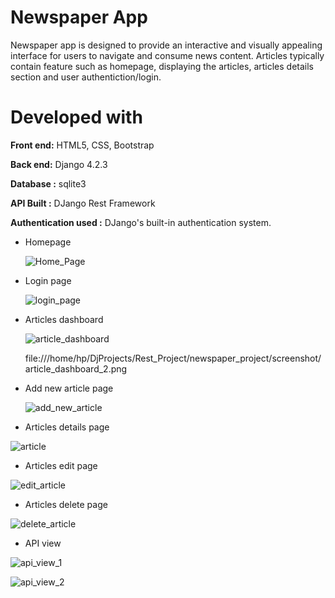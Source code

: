 # Newspaper App
Newspaper app is designed to provide an interactive and visually appealing interface for users to navigate and consume news content. Articles typically contain feature such as homepage, displaying the articles, articles details section and user authentiction/login.
# Developed with

**Front end:** HTML5, CSS, Bootstrap

**Back end:**  Django 4.2.3

**Database :** sqlite3

**API Built :** DJango Rest Framework

**Authentication used :** DJango's built-in authentication system.

* Homepage
  
   ![Home_Page](https://github.com/AbshkGarg/Newspaper-APP/assets/157529866/1ab26091-561a-4c84-9d73-645d42bd842b)
  
* Login page

  ![login_page](https://github.com/AbshkGarg/Newspaper-APP/assets/157529866/24551bbe-7fb4-4036-baca-def5675a81bf)

* Articles dashboard

  ![article_dashboard](https://github.com/AbshkGarg/Newspaper-APP/assets/157529866/49d1f43e-b290-4f93-b502-487ed77da99c)

  file:///home/hp/DjProjects/Rest_Project/newspaper_project/screenshot/article_dashboard_2.png

* Add new article page

  ![add_new_article](https://github.com/AbshkGarg/Newspaper-APP/assets/157529866/24940c0c-6b6e-46de-9c63-da5006ee25c3)

* Articles details page

![article](https://github.com/AbshkGarg/Newspaper-APP/assets/157529866/a264b0bf-3e75-4896-8680-e9d5946c5c24)

* Articles edit page

![edit_article](https://github.com/AbshkGarg/Newspaper-APP/assets/157529866/83e3c80a-3387-4711-9723-465ca7f5e22b)

* Articles delete page

![delete_article](https://github.com/AbshkGarg/Newspaper-APP/assets/157529866/97736ef6-9ad1-4091-9679-146727e8f0c5)

* API view

![api_view_1](https://github.com/AbshkGarg/Newspaper-APP/assets/157529866/40d26cda-65c8-4002-9706-353cfefca7d7)

![api_view_2](https://github.com/AbshkGarg/Newspaper-APP/assets/157529866/695c2427-0063-4e5a-9b42-d40959752654)













  
